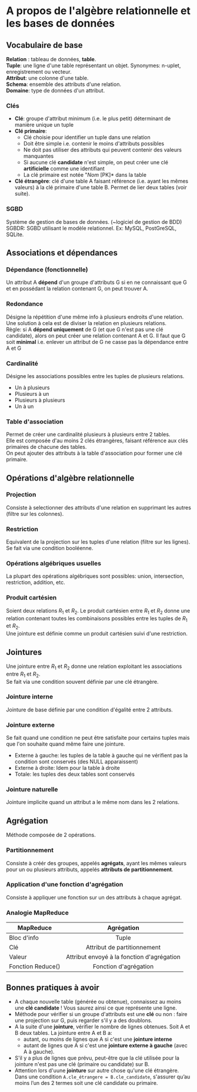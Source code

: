 # A propos de l'algèbre relationnelle et les bases de données

## Vocabulaire de base

**Relation** : tableau de données, **table**.  
**Tuple**: une ligne d'une table représentant un objet. Synonymes: n-uplet, enregistrement ou vecteur.  
**Attribut**: une colonne d'une table.  
**Schema**: ensemble des attributs d'une relation.  
**Domaine**: type de données d'un attribut.  

### Clés
- **Clé**: groupe d'attribut minimum (i.e. le plus petit) déterminant de manière unique un tuple
- **Clé primaire**:
	- Clé choisie pour identifier un tuple dans une relation
	- Doit être simple i.e. contenir le moins d'attributs possibles
	- Ne doit pas utiliser des attributs qui peuvent contenir des valeurs manquantes
	- Si aucune clé **candidate** n'est simple, on peut créer une clé **artificielle** comme une identifiant
	- La clé primaire est notée "*Nom* [PK]* dans la table
- **Clé étrangère**: clé d'une table A faisant référence (i.e. ayant les mêmes valeurs) à la clé primaire d'une table B. Permet de lier deux tables (voir suite).

### SGBD
Système de gestion de bases de données. (~logiciel de gestion de BDD)  
SGBDR: SGBD utilisant le modèle relationnel. Ex: MySQL, PostGreSQL, SQLite.

## Associations et dépendances

### Dépendance (fonctionnelle)
Un attribut A **dépend** d'un groupe d'attributs G si en ne connaissant que G et en possédant la relation contenant G, on peut trouver A.

### Redondance
Désigne la répétition d'une même info à plusieurs endroits d'une relation. Une solution à cela est de diviser la relation en plusieurs relations.  
Règle: si A **dépend uniquement** de G (et que G n'est pas une clé candidate), alors on peut créer une relation contenant A et G. Il faut que G soit **minimal** i.e. enlever un attribut de G ne casse pas la dépendance entre A et G

### Cardinalité
Désigne les associations possibles entre les tuples de plusieurs relations.
- Un à plusieurs
- Plusieurs à un
- Plusieurs à plusieurs
- Un à un

### Table d'association
Permet de créer une cardinalité plusieurs à plusieurs entre 2 tables.  
Elle est composée d'au moins 2 clés étrangères, faisant référence aux clés primaires de chacune des tables.  
On peut ajouter des attributs à la table d'association pour former une clé primaire.

## Opérations d'algèbre relationnelle

### Projection
Consiste à selectionner des attributs d'une relation en supprimant les autres (filtre sur les colonnes).

### Restriction
Equivalent de la projection sur les tuples d'une relation (filtre sur les lignes). Se fait via une condition booléenne.

### Opérations algébriques usuelles
La plupart des opérations algébriques sont possibles: union, intersection, restriction, addition, etc.

### Produit cartésien
Soient deux relations $R_1$ et $R_2$. Le produit cartésien entre $R_1$ et $R_2$ donne une relation contenant toutes les combinaisons possibles entre les tuples de $R_1$ et $R_2$.  
Une jointure est définie comme un produit cartésien suivi d'une restriction.

## Jointures
Une jointure entre $R_1$ et $R_2$ donne une relation exploitant les associations entre $R_1$ et $R_2$.  
Se fait via une condition souvent définie par une clé étrangère.

### Jointure interne
Jointure de base définie par une condition d'égalité entre 2 attributs.

### Jointure externe
Se fait quand une condition ne peut être satisfaite pour certains tuples mais que l'on souhaite quand même faire une jointure.
- Externe à gauche: les tuples de la table à gauche qui ne vérifient pas la condition sont conservés (des NULL apparaissent)
- Externe à droite: Idem pour la table à droite
- Totale: les tuples des deux tables sont conservés

### Jointure naturelle
Jointure implicite quand un attribut a le même nom dans les 2 relations.


## Agrégation
Méthode composée de 2 opérations. 

### Partitionnement
Consiste à créér des groupes, appelés **agrégats**, ayant les mêmes valeurs pour un ou plusieurs attributs, appelés **attributs de partitionnement**.

### Application d'une fonction d'agrégation
Consiste à appliquer une fonction sur un des attributs à chaque agrégat.  

### Analogie MapReduce

| MapReduce   | Agrégation   |
| ------------- |:-------------:|
| Bloc d'info | Tuple |
| Clé      | Attribut de partitionnement|
| Valeur | Attribut envoyé à la fonction d'agrégation     |
| Fonction Reduce() | Fonction d'agrégation


## Bonnes pratiques à avoir
-   A chaque nouvelle table (générée ou obtenue), connaissez au moins une  **clé candidate**  ! Vous saurez ainsi ce que représente une ligne.  
-   Méthode pour vérifier si un groupe d'attributs est une **clé** ou non : faire une projection sur G, puis regarder s'il y a des doublons.  
-   A la suite d'une **jointure**, vérifier le nombre de lignes obtenues. Soit A et B deux tables. La jointure entre A et B a:
	- autant, ou  moins de lignes que A si c'est une **jointure interne**
	- autant de lignes que A si c'est une **jointure externe à gauche** (avec A à gauche).
- S'il y a plus de lignes que prévu, peut-être que la clé utilisée pour la jointure n'est pas une clé (primaire ou candidate) sur B.
-  Attention lors d'uune  **jointure**  sur autre chose qu'une clé étrangère.  
Dans une condition `A.cle_étrangere = B.cle_candidate`, s'assurer qu’au moins l’un des 2 termes soit une clé candidate ou primaire.
